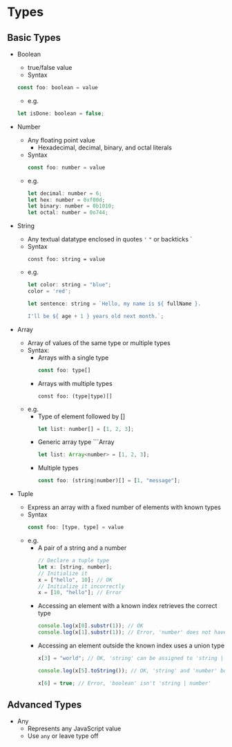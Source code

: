 # Types

## Basic Types

- Boolean
  - true/false value
  - Syntax
  ```js
  const foo: boolean = value
  ```
  - e.g.
  ```js
  let isDone: boolean = false;
  ```

- Number
  - Any floating point value
    - Hexadecimal, decimal, binary, and octal literals
  - Syntax
    ```js
    const foo: number = value
    ```
  - e.g.
    ```js
    let decimal: number = 6;
    let hex: number = 0xf00d;
    let binary: number = 0b1010;
    let octal: number = 0o744;
    ```

- String
  - Any textual datatype enclosed in quotes ```'``` ```"``` or backticks `
  - Syntax
    ```
    const foo: string = value
    ```
  - e.g.
    ```js
    let color: string = "blue";
    color = 'red';
    ```
    ```js
    let sentence: string = `Hello, my name is ${ fullName }.

    I'll be ${ age + 1 } years old next month.`;
    ```

- Array
  - Array of values of the same type or multiple types
  - Syntax: 
    - Arrays with a single type
      ```js
      const foo: type[]
      ```
    - Arrays with multiple types
      ```
      const foo: (type|type)[]
      ```
  - e.g.
    - Type of element followed by []
      ```js
      let list: number[] = [1, 2, 3];
      ```
    - Generic array type ```Array<elemType>
      ```js
      let list: Array<number> = [1, 2, 3];
      ```
    - Multiple types
      ```js
      const foo: (string|number)[] = [1, "message"];
      ```

- Tuple
  - Express an array with a fixed number of elements with known types
  - Syntax
    ```js
    const foo: [type, type] = value
    ```
  - e.g.
    - A pair of a string and a number
      ```js
      // Declare a tuple type
      let x: [string, number];
      // Initialize it
      x = ["hello", 10]; // OK
      // Initialize it incorrectly
      x = [10, "hello"]; // Error
      ```
    - Accessing an element with a known index retrieves the correct type
      ```js
      console.log(x[0].substr(1)); // OK
      console.log(x[1].substr(1)); // Error, 'number' does not have 'substr'
      ```
    - Accessing an element outside the known index uses a union type
      ```js
      x[3] = "world"; // OK, 'string' can be assigned to 'string | number'

      console.log(x[5].toString()); // OK, 'string' and 'number' both have 'toString'

      x[6] = true; // Error, 'boolean' isn't 'string | number'
      ```
  

## Advanced Types

- Any
  - Represents any JavaScript value
  - Use ```any``` or leave type off
